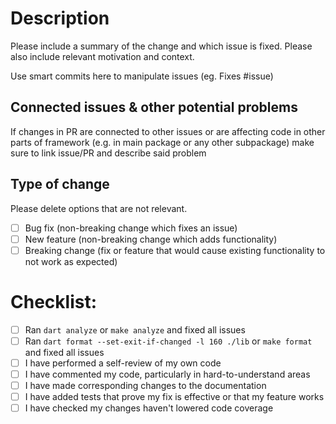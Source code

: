 # Description

Please include a summary of the change and which issue is fixed. Please also include relevant motivation and context.

Use smart commits here to manipulate issues (eg. Fixes #issue)

## Connected issues & other potential problems

If changes in PR are connected to other issues or are affecting code in other parts of framework
(e.g. in main package or any other subpackage) make sure to link issue/PR and describe said problem 

## Type of change

Please delete options that are not relevant.

- [ ] Bug fix (non-breaking change which fixes an issue)
- [ ] New feature (non-breaking change which adds functionality)
- [ ] Breaking change (fix or feature that would cause existing functionality to not work as expected)

# Checklist:

- [ ] Ran `dart analyze` or `make analyze` and fixed all issues
- [ ] Ran `dart format --set-exit-if-changed -l 160 ./lib` or `make format` and fixed all issues
- [ ] I have performed a self-review of my own code
- [ ] I have commented my code, particularly in hard-to-understand areas
- [ ] I have made corresponding changes to the documentation
- [ ] I have added tests that prove my fix is effective or that my feature works
- [ ] I have checked my changes haven't lowered code coverage
